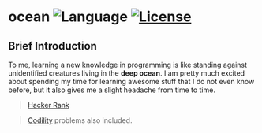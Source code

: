 # ocean ![Language](https://img.shields.io/badge/language-Python%20%2F%20JavaScript-ff69b4.svg) [![License](https://img.shields.io/badge/license-MIT-blue.svg)](https://github.com/jeffminsungkim/ocean/blob/master/LICENSE)

## Brief Introduction

To me, learning a new knowledge in programming is like standing against unidentified creatures living in the  **deep ocean**.
I am pretty much excited about spending my time for learning awesome stuff that I do not even know before, but it also gives me a slight headache from time to time.

> [Hacker Rank](https://www.hackerrank.com/)

> [Codility](https://codility.com/programmers/) problems also included.